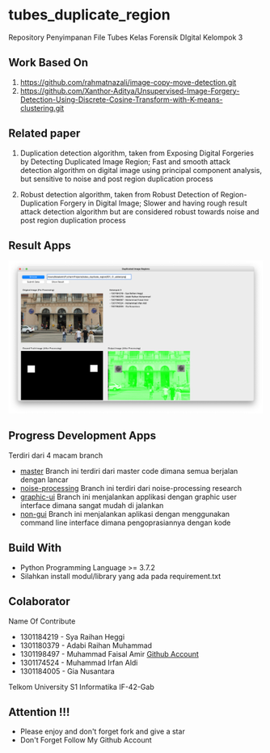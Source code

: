 # tubes_duplicate_region
Repository Penyimpanan File Tubes Kelas Forensik DIgital Kelompok 3

## Work Based On 
1. https://github.com/rahmatnazali/image-copy-move-detection.git
2. https://github.com/Xanthor-Aditya/Unsupervised-Image-Forgery-Detection-Using-Discrete-Cosine-Transform-with-K-means-clustering.git

## Related paper
1. Duplication detection algorithm, taken from Exposing Digital Forgeries by Detecting Duplicated Image Region; Fast and smooth attack detection algorithm on digital image using principal component analysis, but sensitive to noise and post region duplication process

2. Robust detection algorithm, taken from Robust Detection of Region-Duplication Forgery in Digital Image; Slower and having rough result attack detection algorithm but are considered robust towards noise and post region duplication process

## Result Apps
![ScreenShoot Apps](docs/image/image_gui.png?raw=true)

## Progress Development Apps
Terdiri dari 4 macam branch
- [master](https://github.com/RaihanHeggi/tubes_duplicate_region) Branch ini terdiri dari master code dimana semua berjalan dengan lancar
- [noise-processing](https://github.com/RaihanHeggi/tubes_duplicate_region/tree/noise-processing) Branch ini terdiri dari noise-processing research
- [graphic-ui](https://github.com/RaihanHeggi/tubes_duplicate_region/tree/graphic-ui) Branch ini menjalankan applikasi dengan graphic user interface dimana sangat mudah di jalankan
- [non-gui](https://github.com/RaihanHeggi/tubes_duplicate_region/tree/non-gui) Branch ini menjalankan aplikasi dengan menggunakan command line interface dimana pengoprasiannya dengan kode

## Build With
- Python Programming Language >= 3.7.2
- Silahkan install modul/library yang ada pada requirement.txt


## Colaborator
Name Of Contribute
- 1301184219 - Sya Raihan Heggi
- 1301180379 - Adabi Raihan Muhammad
- 1301198497 - Muhammad Faisal Amir [Github Account](github.com/amirisback)
- 1301174524 - Muhammad Irfan Aldi
- 1301184005 - Gia Nusantara

Telkom University S1 Informatika IF-42-Gab

## Attention !!!
- Please enjoy and don't forget fork and give a star
- Don't Forget Follow My Github Account
